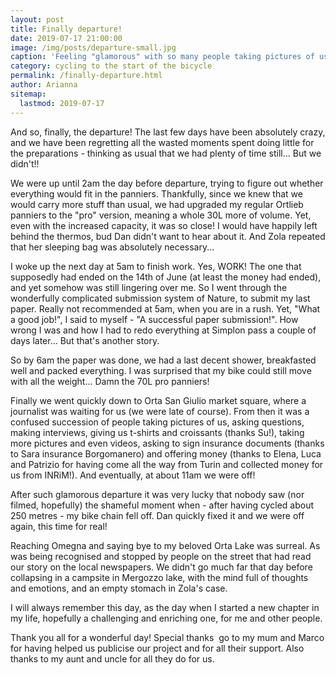 ```yaml
---
layout: post
title: Finally departure!
date: 2019-07-17 21:00:00
image: /img/posts/departure-small.jpg
caption: 'Feeling "glamorous" with so many people taking pictures of us!' 
category: cycling to the start of the bicycle 
permalink: /finally-departure.html
author: Arianna
sitemap:
  lastmod: 2019-07-17
---
```


And so, finally, the departure! The last few days have been absolutely crazy, and we have been regretting all the wasted moments spent doing little for the preparations - thinking as usual that we had plenty of time still... But we didn't!! 

We were up until 2am the day before departure, trying to figure out whether everything would fit in the panniers. Thankfully, since we knew that we would carry more stuff than usual, we had upgraded my regular Ortlieb panniers to the "pro" version, meaning a whole 30L more of volume. Yet, even with the increased capacity, it was so close! I would have happily left behind the thermos, bud Dan didn't want to hear about it. And Zola repeated that her sleeping bag was absolutely necessary...

I woke up the next day at 5am to finish work. Yes, WORK! The one that supposedly had ended on the 14th of June (at least the money had ended), and yet somehow was still lingering over me. So I went through the wonderfully complicated submission system of Nature, to submit my last paper. Really not recommended at 5am, when you are in a rush. Yet, "What a good job!", I said to myself - "A successful paper submission!". How wrong I was and how I had to redo everything at Simplon pass a couple of days later... But that's another story. 

So by 6am the paper was done, we had a last decent shower, breakfasted well and packed everything. I was surprised that my bike could still move with all the weight... Damn the 70L pro panniers!

Finally we went quickly down to Orta San Giulio market square, where a journalist was waiting for us (we were late of course). From then it was a confused succession of people taking pictures of us, asking questions, making interviews, giving us t-shirts and croissants (thanks Su!), taking more pictures and even videos, asking to sign insurance documents (thanks to Sara insurance Borgomanero) and offering money (thanks to Elena, Luca and Patrizio for having come all the way from Turin and collected money for us from INRiM!). And eventually, at about 11am we were off! 

After such glamorous departure it was very lucky that nobody saw (nor filmed, hopefully) the shameful moment when - after having cycled about 250 metres - my bike chain fell off. Dan quickly fixed it and we were off again, this time for real! 

Reaching Omegna and saying bye to my beloved Orta Lake was surreal. As was being recognised and stopped by people on the street that had read our story on the local newspapers. We didn't go much far that day before collapsing in a campsite in Mergozzo lake, with the mind full of thoughts and emotions, and an empty stomach in Zola's case. 

I will always remember this day, as the day when I started a new chapter in my life, hopefully a challenging and enriching one, for me and other people. 

Thank you all for a wonderful day! Special thanks  go to my mum and Marco for having helped us publicise our project and for all their support. Also thanks to my aunt and uncle for all they do for us. 
